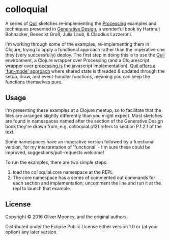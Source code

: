 # colloquial

A series of [Quil](http://quil.info) sketches re-implementing the [Processing](https://processing.org) examples and techniques presented in [Generative Design](http://www.generative-gestaltung.de), a wonderful book by Hartmut Bohnacker, Benedikt Groß, Julia Laub, & Claudius Lazzeroni. 

I'm working through some of the examples, re-implementing them in Clojure, trying to apply a functional approach rather than the imperative one they (very successfully) deploy. The first step in doing this is to use the [Quil](http://quil.info) environment, a Clojure wrapper over Processing (and a Clojurescript wrapper over [processing.js](http://processingjs.org) the javascript implementation). [Quil offers a 'fun-mode' approach](https://github.com/quil/quil/wiki/Functional-mode-%28fun-mode%29) where shared state is threaded & updated through the setup, draw, and event-handler functions, meaning you can keep the functions themselves pure.

## Usage

I'm presenting these examples at a Clojure meetup, so to facilitate that the files are arranged slightly differently than you might expect. Most sketches are found in namespaces named after the section of the Generative Design book they're drawn from; e.g. colloquial.p121 refers to section P.1.2.1 of the text. 

Some namespaces have an imperative version followed by a functional version, for my interpretation of 'functional' - I'm sure these could be improved, suggestions/pull-requests welcome!

To run the examples, there are two simple steps:

1. load the colloquial.core namespace at the REPL
2. The core namespace has a series of commented out commands for each section and implementation; uncomment the line and run it at the repl to launch that example.

## License

Copyright © 2016 Oliver Mooney, and the original authors.

Distributed under the Eclipse Public License either version 1.0 or (at
your option) any later version.
